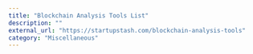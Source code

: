 ```yaml
---
title: "Blockchain Analysis Tools List"
description: ""
external_url: "https://startupstash.com/blockchain-analysis-tools"
category: "Miscellaneous"
---
```

